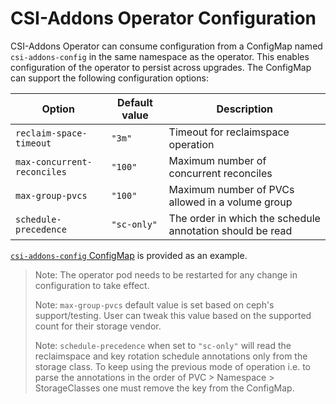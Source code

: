 # CSI-Addons Operator Configuration

CSI-Addons Operator can consume configuration from a ConfigMap named `csi-addons-config`
in the same namespace as the operator. This enables configuration of the operator to persist across
upgrades. The ConfigMap can support the following configuration options:

| Option                      | Default value | Description                                               |
| --------------------------- | ------------- | --------------------------------------------------------- |
| `reclaim-space-timeout`     | `"3m"`        | Timeout for reclaimspace operation                        |
| `max-concurrent-reconciles` | `"100"`       | Maximum number of concurrent reconciles                   |
| `max-group-pvcs`            | `"100"`       | Maximum number of PVCs allowed in a volume group          |
| `schedule-precedence`       | `"sc-only"`   | The order in which the schedule annotation should be read |

[`csi-addons-config` ConfigMap](../config/manager/csi-addons-config.yaml) is provided as an example.

> Note: The operator pod needs to be restarted for any change in configuration to take effect.
>
> Note: `max-group-pvcs` default value is set based on ceph's support/testing. User can tweak this value based on the supported count for their storage vendor.
>
> Note: `schedule-precedence` when set to `"sc-only"` will read the reclaimspace and key rotation schedule annotations only from the storage class. To keep using the previous mode of operation i.e. to parse the annotations in the order of PVC > Namespace > StorageClasses one must remove the key from the ConfigMap.
